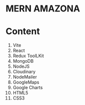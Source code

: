 # MERN AMAZONA

# Content

1. Vite
2. React
3. Redux ToolLKit
4. MongoDB
5. NodeJS
6. Cloudinary
7. NodeMailer
8. GoogleMaps
9. Google Charts
10. HTML5
11. CSS3
